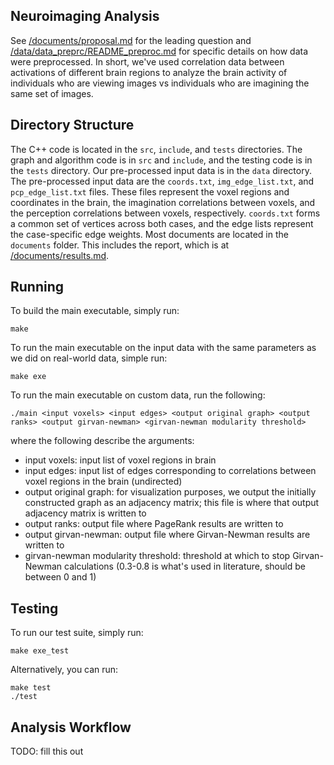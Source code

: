 ## Neuroimaging Analysis
See [/documents/proposal.md](/documents/proposal.md) for the leading question and [/data/data_preprc/README_preproc.md](/data/data_preproc/README_preproc.md) for specific details on how data were preprocessed. In short, we've used correlation data between activations of different brain regions to analyze the brain activity of individuals who are viewing images vs individuals who are imagining the same set of images.

## Directory Structure
The C++ code is located in the ``src``, ``include``, and ``tests`` directories. The graph and algorithm code is in ``src`` and ``include``, and the testing code is in the ``tests`` directory. Our pre-processed input data is in the ``data`` directory. The pre-processed input data are the ``coords.txt``, ``img_edge_list.txt``, and ``pcp_edge_list.txt`` files. These files represent the voxel regions and coordinates in the brain, the imagination correlations between voxels, and the perception correlations between voxels, respectively. ``coords.txt`` forms a common set of vertices across both cases, and the edge lists represent the case-specific edge weights. Most documents are located in the ```documents``` folder. This includes the report, which is at [/documents/results.md](/documents/results.md).

## Running
To build the main executable, simply run:
```
make
```

To run the main executable on the input data with the same parameters as we did on real-world data, simple run:
```
make exe
```

To run the main executable on custom data, run the following:
```
./main <input voxels> <input edges> <output original graph> <output ranks> <output girvan-newman> <girvan-newman modularity threshold>
```
where the following describe the arguments:
- input voxels: input list of voxel regions in brain
- input edges: input list of edges corresponding to correlations between voxel regions in the brain (undirected)
- output original graph: for visualization purposes, we output the initially constructed graph as an adjacency matrix; this file is where that output adjacency matrix is written to
- output ranks: output file where PageRank results are written to
- output girvan-newman: output file where Girvan-Newman results are written to
- girvan-newman modularity threshold: threshold at which to stop Girvan-Newman calculations (0.3-0.8 is what's used in literature, should be between 0 and 1)

## Testing
To run our test suite, simply run:
```
make exe_test
```

Alternatively, you can run:
```
make test
./test
```

## Analysis Workflow
TODO: fill this out
